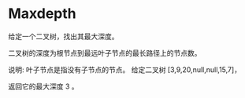 # Maxdepth
给定一个二叉树，找出其最大深度。

二叉树的深度为根节点到最远叶子节点的最长路径上的节点数。

说明: 叶子节点是指没有子节点的节点。
给定二叉树 [3,9,20,null,null,15,7]，


返回它的最大深度 3 。
